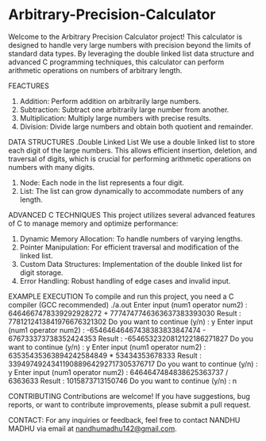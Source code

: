 # Arbitrary-Precision-Calculator

Welcome to the Arbitrary Precision Calculator project! This calculator is designed to handle very large numbers with precision beyond the limits of standard data types. By leveraging the double linked list data structure and advanced C programming techniques, this calculator can perform arithmetic operations on numbers of arbitrary length.

FEACTURES
1. Addition: Perform addition on arbitrarily large numbers.
2. Subtraction: Subtract one arbitrarily large number from another.
3. Multiplication: Multiply large numbers with precise results.
4. Division: Divide large numbers and obtain both quotient and remainder.

DATA STRUCTURES
.Double Linked List
We use a double linked list to store each digit of the large numbers. This allows efficient insertion, deletion, and traversal of digits, which is crucial for performing arithmetic operations on numbers with many digits.
1. Node: Each node in the list represents a four digit.
2. List: The list can grow dynamically to accommodate numbers of any length.

ADVANCED C TECHNIQUES
This project utilizes several advanced features of C to manage memory and optimize performance:
1. Dynamic Memory Allocation: To handle numbers of varying lengths.
2. Pointer Manipulation: For efficient traversal and modification of the linked list.
3. Custom Data Structures: Implementation of the double linked list for digit storage.
4. Error Handling: Robust handling of edge cases and invalid input.


EXAMPLE EXECUTION
To compile and run this project, you need a C compiler (GCC recommended)
./a.out
Enter input (num1 operator num2) : 6464667478339292928272 + 7774747746363637383393030
Result : 7781212413841976676321302
Do you want to continue (y/n) : y
Enter input (num1 operator num2) : -65464646467438383833847474 - 676733373738352424353
Result : -6546532320812122186271827
Do you want to continue (y/n) : y
Enter input (num1 operator num2) : 63535435363894242584849 * 53434353678333
Result : 339497492434119088964292717305376717
Do you want to continue (y/n) : y
Enter input (num1 operator num2) : 6464647484838625363737 / 6363633
Result : 1015873713150746
Do you want to continue (y/n) : n


CONTRIBUTING 
Contributions are welcome! If you have suggestions, bug reports, or want to contribute improvements, please submit a pull request.

CONTACT:
For any inquiries or feedback, feel free to contact NANDHU MADHU via email at nandhumadhu142@gmail.com.



